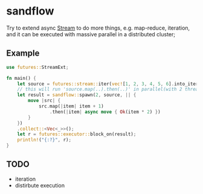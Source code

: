 # sandflow
Try to extend async [Stream](https://doc.rust-lang.org/std/stream/index.html) to do more things, e.g. map-reduce, iteration, and it can be executed with massive parallel in a distributed cluster;

## Example
```rust
use futures::StreamExt;

fn main() {
    let source = futures::stream::iter(vec![1, 2, 3, 4, 5, 6].into_iter()).map(|i| Ok(i));
    // this will run 'source.map(..).then(..)' in parallel(with 2 threads);
    let result = sandflow::spawn(2, source, || {
        move |src| {
            src.map(|item| item + 1)
                .then(|item| async move { Ok(item * 2) })
        }
    })
    .collect::<Vec<_>>();
    let r = futures::executor::block_on(result);
    println!("{:?}", r);
}
```

## TODO
- iteration 
- distirbute execution
